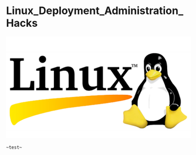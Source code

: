 # Linux_Deployment_Administration_Hacks
![img](https://github.com/nu11secur1ty/Linux_Deployment_Administration/blob/master/wallpaper/linux.jpg)

```txt
~test~
```
